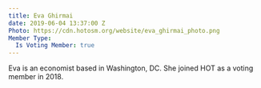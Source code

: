 ```yaml
---
title: Eva Ghirmai
date: 2019-06-04 13:37:00 Z
Photo: https://cdn.hotosm.org/website/eva_ghirmai_photo.png
Member Type:
  Is Voting Member: true
---
```


Eva is an economist based in Washington, DC. She joined HOT as a voting member in 2018.
